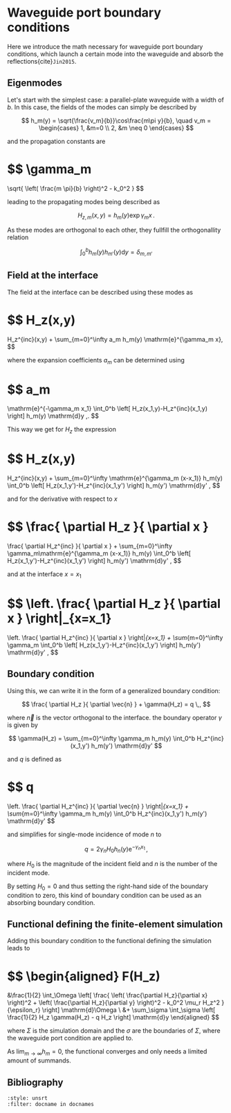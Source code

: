 # Waveguide port boundary conditions

Here we introduce the math necessary for waveguide port boundary conditions, which launch a certain mode into the waveguide and absorb the reflections{cite}`Jin2015`.

## Eigenmodes
Let's start with the simplest case: a parallel-plate waveguide with a width of $b$. In this case, the fields of the modes can simply be described by

$$
h_m(y) = \sqrt{\frac{v_m}{b}}\cos\frac{m\pi y}{b},
\quad
v_m = 
\begin{cases}
    1, &m=0 \\
    2, &m \neq 0
\end{cases}
$$

and the propagation constants are

$$
\gamma_m
=
\sqrt{
    \left(
        \frac{m \pi}{b}
    \right)^2
    -
    k_0^2
}
$$

leading to the propagating modes being described as

$$
H_{z,m}(x,y) = h_m(y)\exp{\gamma_m x}\,.
$$

As these modes are orthogonal to each other, they fullfill the orthogonallity relation

$$
\int_0^b h_m(y)h_{m'}(y)\mathrm{d}y = \delta_{m,m'}
$$

## Field at the interface

The field at the interface can be described using these modes as

$$
H_z(x,y)
=
H_z^{inc}(x,y)
+
\sum_{m=0}^\infty
a_m h_m(y) \mathrm{e}^{\gamma_m x},
$$

where the expansion coefficients $a_m$ can be determined using

$$
a_m
=
\mathrm{e}^{-\gamma_m x_1}
\int_0^b \left[ H_z(x_1,y)-H_z^{inc}(x_1,y) \right] h_m(y) \mathrm{d}y \,.
$$

This way we get for $H_z$ the expression

$$
H_z(x,y)
=
H_z^{inc}(x,y)
+
\sum_{m=0}^\infty
\mathrm{e}^{\gamma_m (x-x_1)} h_m(y)
\int_0^b \left[ H_z(x_1,y')-H_z^{inc}(x_1,y') \right] h_m(y') \mathrm{d}y'
,
$$

and for the derivative with respect to $x$

$$
\frac{
    \partial H_z
}{
    \partial x
}
=
\frac{
    \partial H_z^{inc}
}{
    \partial x
}
+
\sum_{m=0}^\infty
\gamma_m\mathrm{e}^{\gamma_m (x-x_1)} h_m(y)
\int_0^b \left[ H_z(x_1,y')-H_z^{inc}(x_1,y') \right] h_m(y') \mathrm{d}y'
,
$$

and at the interface $x=x_1$

$$
\left.
\frac{
    \partial H_z
}{
    \partial x
}
\right|_{x=x_1}
=
\left.
\frac{
    \partial H_z^{inc}
}{
    \partial x
}
\right|_{x=x_1}
+
\sum_{m=0}^\infty
\gamma_m
\int_0^b \left[ H_z(x_1,y')-H_z^{inc}(x_1,y') \right] h_m(y') \mathrm{d}y'
,
$$

## Boundary condition

Using this, we can write it in the form of a generalized boundary condition:

$$
\frac{
    \partial H_z
}{
    \partial \vec{n}
}
+
\gamma(H_z) = q \,,
$$

where $\vec{n}$ is the vector orthogonal to the interface. the boundary operator $\gamma$ is given by

$$
\gamma(H_z) = \sum_{m=0}^\infty \gamma_m h_m(y) \int_0^b H_z^{inc}(x_1,y') h_m(y') \mathrm{d}y'
$$

and $q$ is defined as

$$
q
=
\left.
\frac{
    \partial H_z^{inc}
}{
    \partial \vec{n}
}
\right|_{x=x_1}
+
\sum_{m=0}^\infty \gamma_m h_m(y) \int_0^b H_z^{inc}(x_1,y') h_m(y') \mathrm{d}y'
$$

and simplifies for single-mode incidence of mode $n$ to

$$
q = 2 \gamma_n H_0 h_n(y) \mathrm{e}^{-\gamma_n x_1} \,,
$$

where $H_0$ is the magnitude of the incident field and $n$ is the number of the incident mode.

By setting $H_0=0$ and thus setting the right-hand side of the boundary condition to zero, this kind of boundary condition can be used as an absorbing boundary condition.

## Functional defining the finite-element simulation

Adding this boundary condition to the functional defining the simulation leads to

$$
\begin{aligned}
F(H_z)
=
&\frac{1}{2}
\int_\Omega
\left[
    \frac{
        \left(
            \frac{\partial H_z}{\partial x}
        \right)^2
        +
        \left(
            \frac{\partial H_z}{\partial y}
        \right)^2
        -
        k_0^2 \mu_r H_z^2
    }{\epsilon_r}
\right]
\mathrm{d}\Omega
\\
&+
\sum_\sigma
\int_\sigma
\left[
    \frac{1}{2} H_z \gamma(H_z) - q H_z
\right]
\mathrm{d}y
\end{aligned}
$$

where $\Sigma$ is the simulation domain and the $\sigma$ are the boundaries of $\Sigma$, where the waveguide port condition are applied to.

As $\lim_{m\to\infty} h_m=0$, the functional converges and only needs a limited amount of summands.

## Bibliography

```{bibliography}
:style: unsrt
:filter: docname in docnames
```